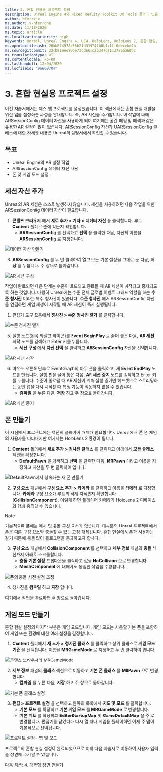 ```yaml
---
title: 3. 혼합 현실용 프로젝트 설정
description: Unreal Engine 4와 Mixed Reality Toolkit UX Tools 플러그 인을 사용하여 체스 앱을 만드는 자습서 시리즈 3/6부
author: hferrone
ms.author: v-hferrone
ms.date: 11/18/2020
ms.topic: article
ms.localizationpriority: high
keywords: Unreal, Unreal Engine 4, UE4, HoloLens, HoloLens 2, 혼합 현실, 자습서, 시작, mrtk, uxt, UX Tools, 설명서, 혼합 현실 헤드셋, windows mixed reality 헤드셋, 가상 현실 헤드셋
ms.openlocfilehash: 26bb874578e56b21d319741b8b1c1ff6decebe4b
ms.sourcegitcommit: 32cb81eee976e73cd661c2b347691c37865a60bc
ms.translationtype: HT
ms.contentlocale: ko-KR
ms.lasthandoff: 12/04/2020
ms.locfileid: "96609704"
---
```

# <a name="3-setting-up-your-project-for-mixed-reality"></a>3. 혼합 현실용 프로젝트 설정

이전 자습서에서는 체스 앱 프로젝트를 설정했습니다. 이 섹션에서는 혼합 현실 개발을 위한 앱을 설정하는 과정을 안내합니다. 즉, AR 세션을 추가합니다. 이 작업에 대해 ARSessionConfig 데이터 자산을 사용하게 되며 여기에는 공간 매핑 및 폐색과 같은 유용한 AR 설정이 많이 있습니다. [ARSessionConfig](https://docs.unrealengine.com/en-US/PythonAPI/class/ARSessionConfig.html) 자산과 [UARSessionConfig](https://docs.unrealengine.com/en-US/API/Runtime/AugmentedReality/UARSessionConfig/index.html) 클래스에 대한 자세한 내용은 Unreal의 설명서에서 확인할 수 있습니다.

## <a name="objectives"></a>목표

* Unreal Engine의 AR 설정 작업
* ARSessionConfig 데이터 자산 사용
* 폰 및 게임 모드 설정

## <a name="adding-the-session-asset"></a>세션 자산 추가

Unreal의 AR 세션은 스스로 발생하지 않습니다. 세션을 사용하려면 다음 작업을 위한 ARSessionConfig 데이터 자산이 필요합니다.

1. **콘텐츠 브라우저** 에서 **새로 추가 > 기타 > 데이터 자산** 을 클릭합니다. 루트 **Content** 폴더 수준에 있는지 확인합니다.
    * **ARSessionConfig** 를 선택하고 **선택** 을 클릭한 다음, 자산의 이름을 **ARSessionConfig** 로 지정합니다.

![데이터 자산 만들기](images/unreal-uxt/3-createasset.PNG)

3. **ARSessionConfig** 를 두 번 클릭하여 열고 모든 기본 설정을 그대로 둔 다음, **저장** 을 누릅니다. 주 창으로 돌아갑니다.

![AR 세션 구성](images/unreal-uxt/3-arsessionconfig.PNG)

작업이 완료되면 다음 단계는 수준이 로드되고 종료될 때 AR 세션이 시작되고 중지되도록 하는 것입니다. 다행히 Unreal에는 수준 전체 글로벌 이벤트 그래프 역할을 하는 **수준 청사진** 이라는 특수 청사진이 있습니다. **수준 청사진** 에서 ARSessionConfig 자산을 연결하면 게임 재생이 시작될 때 AR 세션이 즉시 실행됩니다.

1. 편집기 도구 모음에서 **청사진 > 수준 청사진 열기** 를 클릭합니다.

![수준 청사진 열기](images/unreal-uxt/3-level-blueprint.PNG)

5. 실행 노드(왼쪽 화살표 아이콘)를 **Event BeginPlay** 로 끌어 놓은 다음, **AR 세션 시작** 노드를 검색하고 Enter 키를 누릅니다.  
    * **세션 구성** 에서 **자산 선택** 을 클릭하고 **ARSessionConfig** 자산을 선택합니다.

![AR 세션 시작](images/unreal-uxt/3-start-ar-session.PNG)

6. 마우스 오른쪽 단추로 EventGraph의 아무 곳을 클릭하고, 새 **Event EndPlay** 노드를 만듭니다. 실행 핀을 끌어 놓은 다음, **AR 세션 중지** 노드를 검색하고 Enter 키를 누릅니다. 수준이 종료될 때 AR 세션이 계속 실행 중이면 헤드셋으로 스트리밍하는 동안 앱을 다시 시작할 때 특정 기능이 작동하지 않을 수 있습니다.
    * **컴파일** 을 누른 다음, **저장** 하고 주 창으로 돌아갑니다.

![AR 세션 중지](images/unreal-uxt/3-stoparsession.PNG)

## <a name="create-a-pawn"></a>폰 만들기

이 시점에서 프로젝트에는 여전히 플레이어 개체가 필요합니다. Unreal에서 **폰** 은 게임의 사용자를 나타내지만 여기서는 HoloLens 2 환경이 됩니다.

1. **Content** 폴더에서 **새로 추가 > 청사진 클래스** 를 클릭하고 아래에서 **모든 클래스** 섹션을 확장합니다.
    * **DefaultPawn** 을 검색하고 **선택** 을 클릭한 다음, **MRPawn** 이라고 이름을 지정하고 자산을 두 번 클릭하여 엽니다.

![DefaultPawn에서 상속하는 새 폰 만들기](images/unreal-uxt/3-defaultpawn.PNG)

2. **구성 요소** 패널에서 **구성 요소 추가 > 카메라** 를 클릭하고 이름을 **카메라** 로 지정합니다. **카메라** 구성 요소가 루트의 직계 자식인지 확인합니다(**CollisionComponent**). 이렇게 하면 플레이어 카메라가 HoloLens 2 디바이스와 함께 움직일 수 있습니다.

> [!NOTE]
> 기본적으로 폰에는 메시 및 충돌 구성 요소가 있습니다. 대부분의 Unreal 프로젝트에서 폰은 다른 구성 요소와 충돌할 수 있는 고정 개체입니다. 혼합 현실에서 폰과 사용자는 같기 때문에 충돌 없이 홀로그램을 통과하고자 합니다.

3. **구성 요소** 패널에서 **CollisionComponent** 를 선택하고 **세부 정보** 패널의 **충돌** 섹션까지 아래로 스크롤합니다.
    * **충돌 기본 설정** 드롭다운을 클릭하고 값을 **NoCollision** 으로 변경합니다.
    * **MeshComponent** 에 대해서도 동일한 작업을 수행합니다.

![폰의 충돌 사전 설정 조정](images/unreal-uxt/3-nocollision.PNG)

4. 청사진을 **컴파일** 하고 **저장** 합니다.

여기에서 작업을 완료하면 주 창으로 돌아갑니다.

## <a name="create-a-game-mode"></a>게임 모드 만들기

혼합 현실 설정의 마지막 부분은 게임 모드입니다. 게임 모드는 사용할 기본 폰을 포함하여 게임 또는 환경에 대한 여러 설정을 결정합니다.

1.  **Content** 폴더에서 **새 추가 > 청사진 클래스** 를 클릭하고 상위 클래스로 **게임 모드 기준** 을 선택합니다. 이름을 **MRGameMode** 로 지정하고 두 번 클릭하여 엽니다.

![콘텐츠 브라우저의 MRGameMode](images/unreal-uxt/3-gamemode.PNG)

2.  **세부 정보** 패널의 **클래스** 섹션으로 이동하고 **기본 폰 클래스** 를 **MRPawn** 으로 변경합니다.
    * **컴파일** 을 누른 다음, **저장** 하고 주 창으로 돌아갑니다.

![기본 폰 클래스 설정](images/unreal-uxt/3-setpawn.PNG)

3.  **편집 > 프로젝트 설정** 을 선택하고 왼쪽의 목록에서 **지도 및 모드** 를 클릭합니다.
    * **기본 모드** 를 확장하고 **기본 게임 모드** 를 **MRGameMode** 로 변경합니다.
    * **기본 지도** 를 확장하고 **EditorStartupMap** 및 **GameDefaultMap** 을 **주** 로 변경합니다. 편집기를 닫았다가 다시 열 때나 게임을 플레이하면 이제 주 맵이 기본적으로 선택됩니다.

![프로젝트 설정 - 맵 및 모드](images/unreal-uxt/3-mapsandmodes.PNG)

프로젝트의 혼합 현실 설정이 완료되었으므로 이제 다음 자습서로 이동하여 사용자 입력을 장면에 추가할 수 있습니다.

[다음 섹션: 4. 대화형 장면 만들기](unreal-uxt-ch4.md)
